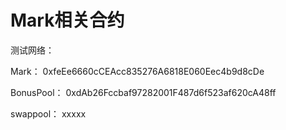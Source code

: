 # Mark相关合约

测试网络：

Mark： 0xfeEe6660cCEAcc835276A6818E060Eec4b9d8cDe

BonusPool： 0xdAb26Fccbaf97282001F487d6f523af620cA48ff

swappool： xxxxx






